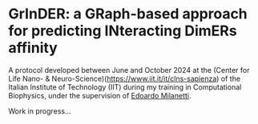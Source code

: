 # GrInDER: a GRaph-based approach for predicting INteracting DimERs affinity

A protocol developed between June and October 2024 at the (Center for Life Nano- & Neuro-Science)(https://www.iit.it/it/clns-sapienza) of the Italian Institute of Technology (IIT) during my training in Computational Biophysics, under the supervision of [Edoardo Milanetti](https://scholar.google.it/citations?user=Pc8OAWsAAAAJ&hl=it).

Work in progress...

